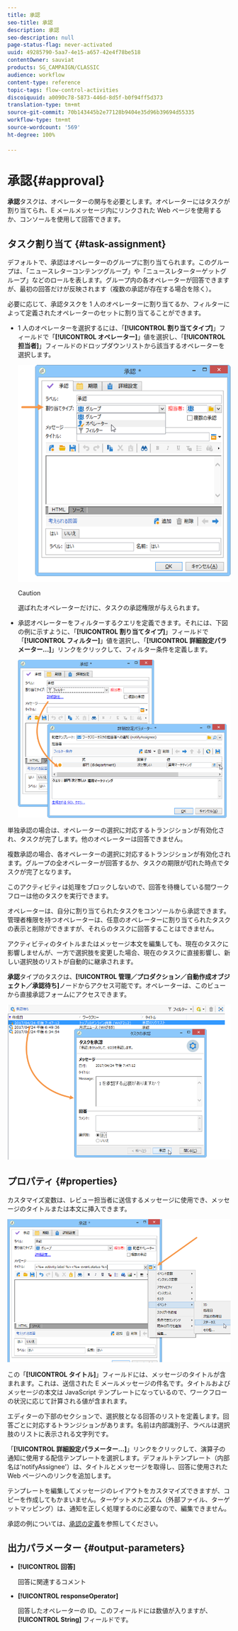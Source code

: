 ```yaml
---
title: 承認
seo-title: 承認
description: 承認
seo-description: null
page-status-flag: never-activated
uuid: 49285790-5aa7-4e15-a657-42e4f78be518
contentOwner: sauviat
products: SG_CAMPAIGN/CLASSIC
audience: workflow
content-type: reference
topic-tags: flow-control-activities
discoiquuid: a0090c78-5873-446d-8d5f-b0f94ff5d373
translation-type: tm+mt
source-git-commit: 70b143445b2e77128b9404e35d96b39694d55335
workflow-type: tm+mt
source-wordcount: '569'
ht-degree: 100%

---
```



# 承認{#approval}

**承認**&#x200B;タスクは、オペレーターの関与を必要とします。オペレーターにはタスクが割り当てられ、E メールメッセージ内にリンクされた Web ページを使用するか、コンソールを使用して回答できます。

## タスク割り当て {#task-assignment}

デフォルトで、承認はオペレーターのグループに割り当てられます。このグループは、「ニュースレターコンテンツグループ」や「ニュースレターターゲットグループ」などのロールを表します。グループ内の各オペレーターが回答できますが、最初の回答だけが反映されます（複数の承認が存在する場合を除く）。

必要に応じて、承認タスクを 1 人のオペレーターに割り当てるか、フィルターによって定義されたオペレーターのセットに割り当てることができます。

* 1 人のオペレーターを選択するには、「**[!UICONTROL 割り当てタイプ]**」フィールドで「**[!UICONTROL オペレーター]**」値を選択し、「**[!UICONTROL 担当者]**」フィールドのドロップダウンリストから該当するオペレーターを選択します。

   ![](assets/s_advuser_validation_box_assign.png)

   >[!CAUTION]
   >
   >選ばれたオペレーターだけに、タスクの承認権限が与えられます。

* 承認オペレーターをフィルターするクエリを定義できます。それには、下図の例に示すように、「**[!UICONTROL 割り当てタイプ]**」フィールドで「**[!UICONTROL フィルター]**」値を選択し、「**[!UICONTROL 詳細設定パラメーター...]**」リンクをクリックして、フィルター条件を定義します。

   ![](assets/s_advuser_validation_box_filter.png)

単独承認の場合は、オペレーターの選択に対応するトランジションが有効化され、タスクが完了します。他のオペレーターは回答できません。

複数承認の場合、各オペレーターの選択に対応するトランジションが有効化されます。グループの全オペレーターが回答するか、タスクの期限が切れた時点でタスクが完了となります。

このアクティビティは処理をブロックしないので、回答を待機している間ワークフローは他のタスクを実行できます。

オペレーターは、自分に割り当てられたタスクをコンソールから承認できます。管理者権限を持つオペレーターは、任意のオペレーターに割り当てられたタスクの表示と削除ができますが、それらのタスクに回答することはできません。

アクティビティのタイトルまたはメッセージ本文を編集しても、現在のタスクに影響しませんが、一方で選択肢を変更した場合、現在のタスクに直接影響し、新しい選択肢のリストが自動的に継承されます。

**承認**&#x200B;タイプのタスクは、**[!UICONTROL 管理／プロダクション／自動作成オブジェクト／承認待ち]**&#x200B;ノードからアクセス可能です。オペレーターは、このビューから直接承認フォームにアクセスできます。

![](assets/s_advuser_validation_from_console.png)

## プロパティ {#properties}

カスタマイズ変数は、レビュー担当者に送信するメッセージに使用でき、メッセージのタイトルまたは本文に挿入できます。

![](assets/edit_validation.png)

この「**[!UICONTROL タイトル]**」フィールドには、メッセージのタイトルが含まれます。これは、送信された E メールメッセージの件名です。タイトルおよびメッセージの本文は JavaScript テンプレートになっているので、ワークフローの状況に応じて計算される値が含まれます。

エディターの下部のセクションで、選択肢となる回答のリストを定義します。回答ごとに対応するトランジションがあります。名前は内部識別子、ラベルは選択肢のリストに表示される文字列です。

「**[!UICONTROL 詳細設定パラメーター...]**」リンクをクリックして、演算子の通知に使用する配信テンプレートを選択します。デフォルトテンプレート（内部名は&#39;notifyAssignee&#39;）は、タイトルとメッセージを取得し、回答に使用された Web ページへのリンクを追加します。

テンプレートを編集してメッセージのレイアウトをカスタマイズできますが、コピーを作成してもかまいません。ターゲットメカニズム（外部ファイル、ターゲットマッピング）は、通知を正しく処理するのに必要なので、編集できません。

承認の例については、[承認の定義](../../workflow/using/defining-approvals.md)を参照してください。

## 出力パラメーター {#output-parameters}

* **[!UICONTROL 回答]**

   回答に関連するコメント

* **[!UICONTROL responseOperator]**

   回答したオペレーターの ID。このフィールドには数値が入りますが、**[!UICONTROL String]** フィールドです。

